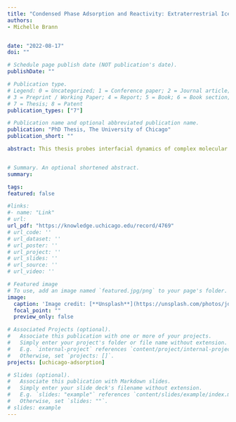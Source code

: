 ```yaml
---
title: "Condensed Phase Adsorption and Reactivity: Extraterrestrial Ices, Isotopic Enrichment, Olefin Oxidation, and Nerve Agent Simulants"
authors:
- Michelle Brann


date: "2022-08-17"
doi: ""

# Schedule page publish date (NOT publication's date).
publishDate: ""

# Publication type.
# Legend: 0 = Uncategorized; 1 = Conference paper; 2 = Journal article;
# 3 = Preprint / Working Paper; 4 = Report; 5 = Book; 6 = Book section;
# 7 = Thesis; 8 = Patent
publication_types: ["7"]

# Publication name and optional abbreviated publication name.
publication: "PhD Thesis, The University of Chicago"
publication_short: ""

abstract: This thesis probes interfacial dynamics of complex molecular thin films. This work is focused on sticking and hydrogen bonding of small molecules on and in astrophysical ices, differential condensation of isotopologues, oxidation of an important industrial alkene, and thermal destruction of a chemical warfare agent. While these systems vary greatly, they all focus on elucidating how film structure and morphology impact adsorption and reactivity. When examining different astrophysical ices (crystalline, non-porous amorphous solid water, and porous amorphous-solid water), we find that ice morphology vastly changed the interaction with small hydrocarbons. Not only do the pores allow more multiple collisions yielding a higher sticking probability for methane, the undercoordinated water molecules in the porous films form more hydrogen bonds with acetone. When switching away from ices to methane isotopologues, we determine that film composition vastly impacts adsorption behavior. By making a small mass adjustment from methane to heavy methane, we find that there is preferential condensation for heavy methane (CD4). This finding, confirmed from both experimental as well as novel theoretical gas-surface chemical trajectory simulations indicates a better energy transfer for the heavier isotopologue. We next focus on a larger hydrocarbon (propene) to facilitate increased chemical complexity upon exposure to oxygen. We conclude that oxygen is only able to diffuse through and react with the ordered film indicating the important role that film structure and morphology play in limiting reactivity even for reactions with low barriers. Lastly, we determined the mechanism for the destruction of the nerve agent simulant, diisopropyl methylphosphonate (DIMP), under atmospheric and oxygen depleted conditions which can directly inform chemical warfare mitigation strategies.


# Summary. An optional shortened abstract.
summary:

tags:
featured: false

#links:
#- name: "Link"
# url: 
url_pdf: "https://knowledge.uchicago.edu/record/4769"
# url_code: ''
# url_dataset: ''
# url_poster: ''
# url_project: ''
# url_slides: ''
# url_source: ''
# url_video: ''

# Featured image
# To use, add an image named `featured.jpg/png` to your page's folder. 
image:
  caption: 'Image credit: [**Unsplash**](https://unsplash.com/photos/jdD8gXaTZsc)'
  focal_point: ""
  preview_only: false

# Associated Projects (optional).
#   Associate this publication with one or more of your projects.
#   Simply enter your project's folder or file name without extension.
#   E.g. `internal-project` references `content/project/internal-project/index.md`.
#   Otherwise, set `projects: []`.
projects: [uchicago-adsorption]

# Slides (optional).
#   Associate this publication with Markdown slides.
#   Simply enter your slide deck's filename without extension.
#   E.g. `slides: "example"` references `content/slides/example/index.md`.
#   Otherwise, set `slides: ""`.
# slides: example
---
```




